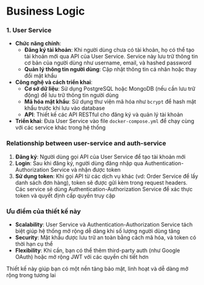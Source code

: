 # Business Logic

### 1. **User Service**
   - **Chức năng chính**:
     - **Đăng ký tài khoản**: Khi người dùng chưa có tài khoản, họ có thể tạo tài khoản mới qua API của User Service. Service này lưu trữ thông tin cơ bản của người dùng như username, email, và hashed password
     - **Quản lý thông tin người dùng**: Cập nhật thông tin cá nhân hoặc thay đổi mật khẩu
   - **Công nghệ và cách triển khai**:
     - **Cơ sở dữ liệu**: Sử dụng PostgreSQL hoặc MongoDB (nếu cần lưu trữ động) để lưu trữ thông tin người dùng
     - **Mã hóa mật khẩu**: Sử dụng thư viện mã hóa như `bcrypt` để hash mật khẩu trước khi lưu vào database
     - **API**: Thiết kế các API RESTful cho đăng ký và quản lý tài khoản
   - **Triển khai**: Đưa User Service vào file `docker-compose.yml` để chạy cùng với các service khác trong hệ thống

### **Relationship between user-service and auth-service**
1. **Đăng ký**: Người dùng gọi API của User Service để tạo tài khoản mới
2. **Login**: Sau khi đăng ký, người dùng đăng nhập qua Authentication-Authorization Service và nhận được token
3. **Sử dụng token**: Khi gọi API từ các dịch vụ khác (vd: Order Service để lấy danh sách đơn hàng), token sẽ được gửi kèm trong request headers. Các service sẽ dùng Authentication-Authorization Service để xác thực token và quyết định cấp quyền truy cập

### **Ưu điểm của thiết kế này**
- **Scalability**: User Service và Authentication-Authorization Service tách biệt giúp hệ thống mở rộng dễ dàng khi số lượng người dùng tăng
- **Security**: Mật khẩu được lưu trữ an toàn bằng cách mã hóa, và token có thời hạn cụ thể
- **Flexibility**: Khi cần, bạn có thể thêm third-party auth (như Google OAuth) hoặc mở rộng JWT với các quyền chi tiết hơn

Thiết kế này giúp bạn có một nền tảng bảo mật, linh hoạt và dễ dàng mở rộng trong tương lai
